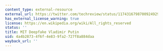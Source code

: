```yaml
---
content_type: external-resource
external_url: https://twitter.com/techreview/status/1174316798700924929?s=20
has_external_license_warning: true
license: https://en.wikipedia.org/wiki/All_rights_reserved
status: ''
title: MIT Deepfake Vladimir Putin
uid: 4a4b2873-4f6f-4e83-9fa2-727f8a884daa
wayback_url: ''
---
```

